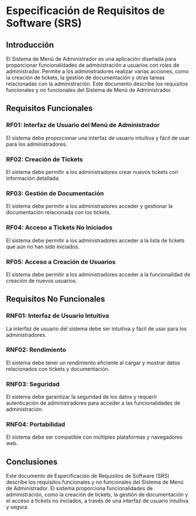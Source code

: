 # Especificación de Requisitos de Software (SRS)

## Introducción
El Sistema de Menú de Administrador es una aplicación diseñada para proporcionar funcionalidades de administración a usuarios con roles de administrador. Permite a los administradores realizar varias acciones, como la creación de tickets, la gestión de documentación y otras tareas relacionadas con la administración. Este documento describe los requisitos funcionales y no funcionales del Sistema de Menú de Administrador.

## Requisitos Funcionales

### RF01: Interfaz de Usuario del Menú de Administrador
El sistema debe proporcionar una interfaz de usuario intuitiva y fácil de usar para los administradores.

### RF02: Creación de Tickets
El sistema debe permitir a los administradores crear nuevos tickets con información detallada.

### RF03: Gestión de Documentación
El sistema debe permitir a los administradores acceder y gestionar la documentación relacionada con los tickets.

### RF04: Acceso a Tickets No Iniciados
El sistema debe permitir a los administradores acceder a la lista de tickets que aún no han sido iniciados.

### RF05: Acceso a Creación de Usuarios
El sistema debe permitir a los administradores acceder a la funcionalidad de creación de nuevos usuarios.

## Requisitos No Funcionales

### RNF01: Interfaz de Usuario Intuitiva
La interfaz de usuario del sistema debe ser intuitiva y fácil de usar para los administradores.

### RNF02: Rendimiento
El sistema debe tener un rendimiento eficiente al cargar y mostrar datos relacionados con tickets y documentación.

### RNF03: Seguridad
El sistema debe garantizar la seguridad de los datos y requerir autenticación de administradores para acceder a las funcionalidades de administración.

### RNF04: Portabilidad
El sistema debe ser compatible con múltiples plataformas y navegadores web.

## Conclusiones
Este documento de Especificación de Requisitos de Software (SRS) describe los requisitos funcionales y no funcionales del Sistema de Menú de Administrador. El sistema proporciona funcionalidades de administración, como la creación de tickets, la gestión de documentación y el acceso a tickets no iniciados, a través de una interfaz de usuario intuitiva y segura.

